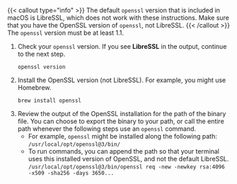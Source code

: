 {{< callout type="info" >}} The default `openssl` version that is included in macOS is LibreSSL, which does not work with these instructions. Make sure that you have the OpenSSL version of `openssl`, not LibreSSL. {{< /callout >}} The `openssl` version must be at least 1.1.
   1. Check your `openssl` version. If you see **LibreSSL** in the output, continue to the next step.
      ```shell
      openssl version
      ```
   2. Install the OpenSSL version (not LibreSSL). For example, you might use Homebrew.
      ```shell
      brew install openssl
      ```
   3. Review the output of the OpenSSL installation for the path of the binary file. You can choose to export the binary to your path, or call the entire path whenever the following steps use an `openssl` command. 
      * For example, `openssl` might be installed along the following path: `/usr/local/opt/openssl@3/bin/`
      * To run commands, you can append the path so that your terminal uses this installed version of OpenSSL, and not the default LibreSSL. `/usr/local/opt/openssl@3/bin/openssl req -new -newkey rsa:4096 -x509 -sha256 -days 3650...`